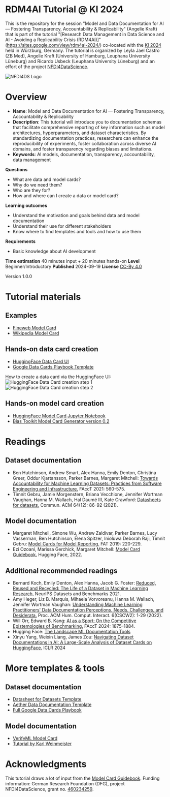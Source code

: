 # RDM4AI Tutorial @ KI 2024
This is the repository for the session "Model and Data Documentation for AI — Fostering Transparency, Accountability & Replicability" (Angelie Kraft) that is part of the tutorial "[Research Data Management in Data Science and AI - Avoiding a Replicability Crisis (RDM4AI)]"(https://sites.google.com/view/rdm4ai-2024/) co-located with the [KI 2024](https://www.informatik.uni-wuerzburg.de/ki24/) held in Würzburg, Germany. The tutorial is organized by Leyla Jael Castro (ZB Med), Angelie Kraft (University of Hamburg, Leuphana University Lüneburg) and Ricardo Usbeck (Leuphana University Lüneburg) and an effort of the project [NFDI4DataScience](https://www.nfdi4datascience.de/). 

![NFDI4DS Logo](https://github.com/krangelie/rdm4ai-tutorial-ki2024/blob/main/imgs/Logo_NFDI4DataScience_smaller.jpg?raw=true)

# Overview
* **Name**: Model and Data Documentation for AI — Fostering Transparency, Accountability & Replicability
* **Description**: This tutorial will introduce you to documentation schemas that facilitate comprehensive reporting of key information such as model architectures, hyperparameters, and dataset characteristics. By standardizing documentation practices, researchers can enhance the reproducibility of experiments, foster collaboration across diverse AI domains, and foster transparency regarding biases and limitations.
* **Keywords**: AI models, documentation, transparency, accountability, data management

**Questions**
* What are data and model cards?
* Why do we need them?
* Who are they for?
* How and where can I create a data or model card?

**Learning outcomes**
* Understand the motivation and goals behind data and model documentation
* Understand their use for different stakeholders
* Know where to find templates and tools and how to use them

**Requirements**
* Basic knowledge about AI development

**Time estimation** 40 minutes input + 20 minutes hands-on
**Level** Beginner/Introductory
**Published** 2024-09-19
**License** [CC-By 4.0](https://spdx.org/licenses/CC-BY-4.0)

 Version 1.0.0

# Tutorial materials
## Examples
* [Fineweb Model Card](https://huggingface.co/datasets/HuggingFaceFW/fineweb)
* [Wikipedia Model Card](https://huggingface.co/datasets/wikimedia/wikipedia)

## Hands-on data card creation
* [HuggingFace Data Card UI](https://huggingface.co/new-dataset)
* [Google Data Cards Playbook Template](https://github.com/PAIR-code/datacardsplaybook/tree/main/templates)

How to create a data card via the HuggingFace UI:
![HuggingFace Data Card creation step 1](https://github.com/krangelie/rdm4ai-tutorial-ki2024/blob/main/imgs/step1.png?raw=true)
![HuggingFace Data Card creation step 2](https://github.com/krangelie/rdm4ai-tutorial-ki2024/blob/main/imgs/step2.png?raw=true)

## Hands-on model card creation
* [HuggingFace Model Card Jupyter Notebook](https://colab.research.google.com/drive/1cmETl1Q8spab3rfsolB1qYp3l7iPYfeP?usp=sharing#scrollTo=By8fG2PKaLX0)
* [Bias Toolkit Model Card Generator version 0.2](https://bias.xd.gov/resources/model-card-generator/tool/)


# Readings
## Dataset documentation
* Ben Hutchinson, Andrew Smart, Alex Hanna, Emily Denton, Christina Greer, Oddur Kjartansson, Parker Barnes, Margaret Mitchell: [Towards Accountability for Machine Learning Datasets: Practices from Software Engineering and Infrastructure.](https://dl.acm.org/doi/10.1145/3442188.3445918) FAccT 2021: 560-575.
* Timnit Gebru, Jamie Morgenstern, Briana Vecchione, Jennifer Wortman Vaughan, Hanna M. Wallach, Hal Daumé III, Kate Crawford: [Datasheets for datasets.](https://dl.acm.org/doi/10.1145/3458723) Commun. ACM 64(12): 86-92 (2021).

## Model documentation
* Margaret Mitchell, Simone Wu, Andrew Zaldivar, Parker Barnes, Lucy Vasserman, Ben Hutchinson, Elena Spitzer, Inioluwa Deborah Raji, Timnit Gebru: [Model Cards for Model Reporting.](https://dl.acm.org/doi/10.1145/3287560.3287596) FAT 2019: 220-229.
* Ezi Ozoani, Marissa Gerchick, Margaret Mitchell: [Model Card Guidebook.](https://huggingface.co/docs/hub/en/model-card-guidebook) Hugging Face, 2022. 

## Additional recommended readings
* Bernard Koch, Emily Denton, Alex Hanna, Jacob G. Foster: [Reduced, Reused and Recycled: The Life of a Dataset in Machine Learning Research.](https://datasets-benchmarks-proceedings.neurips.cc/paper_files/paper/2021/file/3b8a614226a953a8cd9526fca6fe9ba5-Paper-round2.pdf) NeurIPS Datasets and Benchmarks 2021.
* Amy Heger, Liz B. Marquis, Mihaela Vorvoreanu, Hanna M. Wallach, Jennifer Wortman Vaughan: [Understanding Machine Learning Practitioners' Data Documentation Perceptions, Needs, Challenges, and Desiderata.](https://dl.acm.org/doi/10.1145/3555760) Proc. ACM Hum. Comput. Interact. 6(CSCW2): 1-29 (2022).
* Will Orr, Edward B. Kang: [AI as a Sport: On the Competitive Epistemologies of Benchmarking.](https://dl.acm.org/doi/10.1145/3630106.3659012) FAccT 2024: 1875-1884.
* Hugging Face: [The Landscape ML Documentation Tools](https://huggingface.co/docs/hub/model-card-landscape-analysis)
* Xinyu Yang, Weixin Liang, James Zou: [Navigating Dataset Documentations in AI: A Large-Scale Analysis of Dataset Cards on HuggingFace.](https://openreview.net/pdf?id=xC8xh2RSs2) ICLR 2024

# More templates & tools
## Dataset documentation
* [Datasheet for Datasets Template](https://query.prod.cms.rt.microsoft.com/cms/api/am/binary/RE4t8QB)
* [Aether Data Documentation Template](https://www.microsoft.com/en-us/research/uploads/prod/2022/07/aether-datadoc-082522.pdf)
* [Full Google Data Cards Playbook](https://sites.research.google/datacardsplaybook/)

## Model documentation
* [VerifyML Model Card](https://report.verifyml.com/)
* [Tutorial by Karl Weinmeister](https://cloud.google.com/blog/products/ai-machine-learning/create-a-model-card-with-scikit-learn?hl=en)

# Acknowledgments
This tutorial draws a lot of input from the [Model Card Guidebook](https://huggingface.co/docs/hub/en/model-card-guidebook).
Funding information: German Research Foundation (DFG), project NFDI4DataScience, grant no. [460234259](https://gepris.dfg.de/gepris/projekt/460234259?context=projekt&task=showDetail&id=460234259&).
